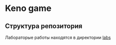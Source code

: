 # Keno game

## Структура репозитория

Лабораторые работы находятся в директории [labs](https://github.com/klepter/kenogame/tree/master/labs)
